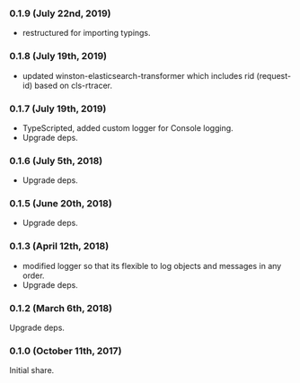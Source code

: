 ### 0.1.9 (July 22nd, 2019)

- restructured for importing typings.

### 0.1.8 (July 19th, 2019)

- updated winston-elasticsearch-transformer which includes rid (request-id) based on cls-rtracer.

### 0.1.7 (July 19th, 2019)

- TypeScripted, added custom logger for Console logging.
- Upgrade deps.

### 0.1.6 (July 5th, 2018)

- Upgrade deps.

### 0.1.5 (June 20th, 2018)

- Upgrade deps.

### 0.1.3 (April 12th, 2018)

- modified logger so that its flexible to log objects and messages in any order.
- Upgrade deps.

### 0.1.2 (March 6th, 2018)

Upgrade deps.

### 0.1.0 (October 11th, 2017)

Initial share.
